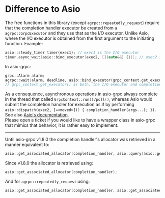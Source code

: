 # Difference to Asio

The free functions in this library (except `agrpc::repeatedly_request`) require that the completion handler executor be created from a `agrpc::GrpcExecutor` and they use that as the I/O executor. Unlike Asio, where the I/O executor is obtained from the first argument to the initiating function. Example:

```cpp
asio::steady_timer timer{exec1}; // exec1 is the I/O executor
timer.async_wait(asio::bind_executor(exec2, [](auto&&) {})); // exec2 is the completion handler executor
```

In asio-grpc:

```cpp
grpc::Alarm alarm;
agrpc::wait(alarm, deadline, asio::bind_executor(grpc_context.get_executor(), [](auto&&) {}));
// grpc_context.get_executor() is both, the I/O executor and completion handler executor
```

As a consequence, asynchronous operations in asio-grpc always complete in the thread that called `GrpcContext::run()/poll()`, whereas Asio would submit the completion handler for execution as if by performing `asio::dispatch(exec2, [=<moved>]() { completion_handler(args...); })`. See also [Asio's documentation](https://www.boost.org/doc/libs/1_79_0/doc/html/boost_asio/reference/asynchronous_operations.html).   
Please open a ticket if you would like to have a wrapper class in asio-grpc that mimics that behavior, it is rather easy to implement.

-------

Until asio-grpc v1.8.0 the completion handler's allocator was retrieved in a manner equivalent to:

```cpp
asio::get_associated_allocator(completion_handler, asio::query(asio::get_associated_executor(completion_handler), asio::execution::allocator));
```

Since v1.8.0 the allocator is retrieved using:

```cpp
asio::get_associated_allocator(completion_handler);
```

And for `agrpc::repeatedly_request` using:

```cpp
asio::get_associated_allocator(completion_handler, asio::get_associated_allocator(request_handler));
```
